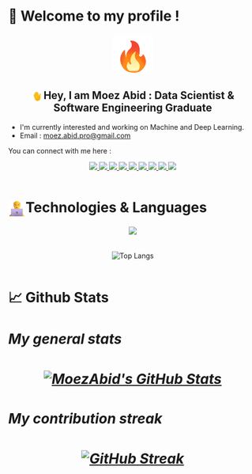 <html>
<head>
</head>
<body>
<h1 align="left"> 🤖 Welcome to my profile !</h1>
<p align="center">
<img alt="GIF" src="./assets/fire.gif" width="80"/>
</p>


<h2 align="center"> 
    <img align="center" src="./assets/wave.gif" width="20"> 
    Hey, I am Moez Abid : Data Scientist & Software Engineering Graduate 
</h2>

<ul>
<li>I'm currently interested and working on Machine and Deep Learning.</li>
<li>Email : <a href="#">moez.abid.pro@gmail.com</a></li>
</ul>

You can connect with me here :

<div align="center">
<a href="mailto:moez.abid.pro@gmail.com">
<img src="https://img.shields.io/badge/Gmail-D14836?style=for-the-badge&logo=gmail&logoColor=white">
</a>
<a href="https://www.linkedin.com/moez-abid-ml">
<img src="https://img.shields.io/badge/LinkedIn-0077B5?style=for-the-badge&logo=linkedin&logoColor=white">
</a>
<a href="https://www.kaggle.com/moezabid">
<img src="https://img.shields.io/badge/Kaggle-035a7d?style=for-the-badge&logo=kaggle&logoColor=white"/>
</a>
<a href="https://stackoverflow.com/users/7027535/moez">
<img src="https://img.shields.io/badge/-Stackoverflow-FE7A16?style=for-the-badge&logo=stack-overflow&logoColor=white"/>
</a>
<a href="https://open.spotify.com/user/c7hb6mi9g18scz818eozaz769?si=98417907ea9e4c79">
<img src="https://img.shields.io/badge/Spotify-1ED760?style=for-the-badge&logo=spotify&logoColor=white"/>
</a>

<a href="https://www.youtube.com/channel/UCh0BcCEuh9YLJLyfy5GAoWw">
<img src="https://img.shields.io/badge/YouTube-%23FF0000.svg?style=for-the-badge&logo=YouTube&logoColor=white">
</a>
<a href="https://github.com/MoezAbid?tab=repositories">
<img src="https://img.shields.io/badge/github-%23121011.svg?style=for-the-badge&logo=github&logoColor=white">
</a>
<a href="https://gitlab.com/MoezAbid">
<img src="https://img.shields.io/badge/gitlab-%23181717.svg?style=for-the-badge&logo=gitlab&logoColor=white">
</a>
<a href="https://www.upwork.com/freelancers/~010b6c98b0f9581af8">
<img src="https://img.shields.io/badge/UpWork-6FDA44?style=for-the-badge&logo=Upwork&logoColor=white">
</a>
</div>

<br>
<h1 align="left"><img align="center" alt="GIF" src="./assets/technology.png" width="35"/>Technologies & Languages</h3>
<p align="center">
  <a href="https://skillicons.dev">
    <img src="https://skillicons.dev/icons?i=angular,react,redux,nodejs,express,mongodb,js,ts,azure,firebase,docker,heroku,git,github,gitlab,html,css,bootstrap,php,py,pytorch,tensorflow,django,flask,java,linux,mysql,raspberrypi,symfony,vscode" />
  </a>
</p>
</br>
<div align="center">
<img style="width:250px" src="https://github-readme-stats.vercel.app/api/top-langs/?username=MoezAbid&amp;&amp;layout=compactcount_private=true&amp;theme=merko" alt="Top Langs">
</div> 

<br>
<h1 align="left">📈 Github Stats<h1>
<p align="center">

<div>
<h5 align="left">My general stats<h5>
<div align="center">
<a href="https://awesome-github-stats.azurewebsites.net/index.html??cardType=github&theme=merko&Ring=DD1167&Title=5EBD18">
<img alt="MoezAbid's GitHub Stats" src="https://awesome-github-stats.azurewebsites.net/user-stats/MoezAbid?cardType=github&theme=merko&Ring=DD1167&Title=5EBD18" w/></a>
</div>
</div>

<div>
<h5 align="left">My contribution streak<h5>
<div align="center">
<a href="https://git.io/streak-stats">
<img src="https://streak-stats.demolab.com?user=MoezAbid&amp;theme=merko&amp;ring=DD5E16&amp;fire=DD5E16&amp;currStreakNum=DD5E16" alt="GitHub Streak" ></a>
</div>
</div>
<div>
</p>
</body>
</html>